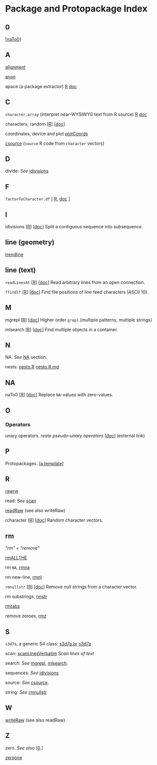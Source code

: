 Package and Protopackage Index
==============================

## 0
<a id="0"></a>

\[<a href="#naTo0">naTo0</a>\]

## A

[alignment](../../6/0)

[anon](../../2/0)

apace (a package extractor)
[R](../../3/0/apace.R)
[doc](../../3/0/apace.md)

## C

`character.array` (interpret near-WYSIWYG text from R source)
[R](../../4/0/character.array.R)
[doc](../../4/0/character.array.md)

characters, random
\[[R](../../3/1/0/rcharacter.R)\]
\[[doc](../../3/1/0/rcharacter.md)\]

coordinates, device and plot
[plotCoords](../../1/1/0)

<a name="csource"></a>[csource](../../1/3/0/csource.R) (`source` R code from `character` vectors)

## D

divide: _See_ [idivisions](#idivisions)

## F

`factorToCharacter.df` \[
[R](../../5/0/factorToCharacter.df.R),
[doc](../../5/0/factorToCharacter.df.md)
\]

## I

<a id="idivisions"></a>idivisions
\[[R](../../1/7/0/idivisions.R)\]
\[[doc](../../1/7/0/idivisions.md)\]
Split a contiguous sequence into subsequence.

## line (geometry)

[trendline](../../5/0/tendline.md)

## line (text)

`readLinesAt`
\[[R](../../1/3/0/readLinesAt.R)\]
\[[doc](../../1/3/0/readLinesAt.md)\]
Read arbitrary lines from an open connection.

`ffindlf`
\[[R](../../1/3/0/ffindlf.R)\]
\[[doc](../../1/3/0/ffindlf.md)\]
Find file positions of line feed characters (ASCII 10).

## M

<a id="mgrepl"></a>mgrepl
\[[R](../../1/4/0/mgrepl.R)\]
\[[doc](../../1/4/0/mgrepl.md)\]
Higher order `grepl` (multiple patterns, multiple strings)

<a id="mlsearch"></a>mlsearch
\[[R](../../3/2/0/mlsearch.R)\]
\[[doc](../../3/2/0/mlsearch.md)\]
Find multiple objects in a container.

## N

NA. _See_ <a href="#na">NA</a> section.

nests:
[nesto.R](../../5/0/nesto.R)
[nesto.R.md](../../5/0/nesto.R.md)

## NA
<a id="na"></a>

<a id="naTo0"></a>
naTo0
\[[R](../../1/7/0/naTo0.R)\]
\[[doc](../../1/7/0/naTo0.md)\]
Replace `NA`-values with zero-values.

## O

### Operators

unary operators. _reate pseudo-unary operators_
\[[doc](https://github.com/dmparrishphd/home/blob/main/Files/CORW/0/PC.SF.AS.SF.LT.HY.PC.md)\]
(external link)

## P

Protopackages.
\[[a template](../../3/7/0)\]

## R

[rawrw](../../3/0/rawrw.R)

read:
_See_
<a href="#scan">scan</a>

[readRaw](../../5/0/readRaw.R)
(see also writeRaw)

rcharacter
\[[R](../../3/1/0/rcharacter.R)\]
\[[doc](../../3/1/0/rcharacter.md)\]
Random character vectors.

## rm

_"rm" = "remove"_

[rmALLTHE](../../3/0/rmALLTHE.R)

rm `NA`, [rmna](../../4/0/rmna.R)

rm new-line, [rmnl](../../4/0/rmnl.R)

<a id="rmnullstr"></a>
`rmnullstr`
\[[R](../../3/1/0/rmnullstr.R)\]
\[[doc](../../3/1/0/rmnullstr.md)\]
Remove null strings from a character vector.

rm substrings, [rmstr](../../4/0/rmstr.R)

[rmtabs](../../4/0/rmtabs.R)

remove zeroes, [rmz](../../4/0/rmz.R)

## S

`s3d7a`, a generic S4 class:
[s3d7a.br](../../3/0/s3d7a.br.R)
[s3d7a](../../3/0/s3d7a.R)

<a id="scan"></a>
scan:
[scanLinesVerbatim](../../3/1/0/scanLinesVerbatim.md) _Scan lines of text_

search: _See_ [mgrepl](#mgrepl), [mlsearch](#mlsearch).

sequences: _See_ [idivisions](#idivisions)

source: _See_ [csource](#csource).

string: _See_
<a href="#rmnullstr">rmnullstr</a>

## W

[writeRaw](../../5/0/writeRaw.R)
(see also readRaw)

## Z

zero. _See also_ \[<a href="#0">0</a>.\]

[zeroone](../../1/0)
